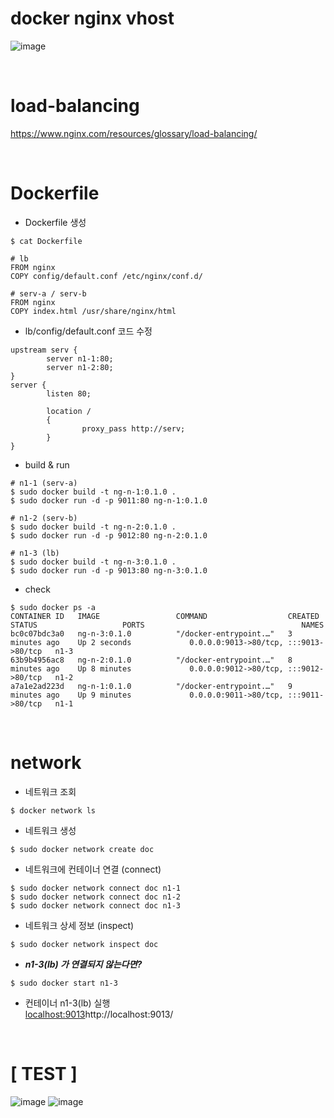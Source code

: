 # docker nginx vhost
![image](https://github.com/dana096/docker-nginx-vhost/assets/145534055/97669887-713c-4908-86d6-91498d47764d)

<br>

# load-balancing
https://www.nginx.com/resources/glossary/load-balancing/

<br>

# Dockerfile
- Dockerfile 생성
```
$ cat Dockerfile

# lb
FROM nginx
COPY config/default.conf /etc/nginx/conf.d/

# serv-a / serv-b
FROM nginx
COPY index.html /usr/share/nginx/html
```

- lb/config/default.conf 코드 수정
```
upstream serv {
        server n1-1:80;
        server n1-2:80;
}
server {
        listen 80;

        location /
        {
                proxy_pass http://serv;
        }
}
```
- build & run
```
# n1-1 (serv-a)
$ sudo docker build -t ng-n-1:0.1.0 .
$ sudo docker run -d -p 9011:80 ng-n-1:0.1.0

# n1-2 (serv-b)
$ sudo docker build -t ng-n-2:0.1.0 .
$ sudo docker run -d -p 9012:80 ng-n-2:0.1.0

# n1-3 (lb)
$ sudo docker build -t ng-n-3:0.1.0 .
$ sudo docker run -d -p 9013:80 ng-n-3:0.1.0
```
- check
```
$ sudo docker ps -a
CONTAINER ID   IMAGE                 COMMAND                  CREATED          STATUS                   PORTS                                   NAMES
bc0c07bdc3a0   ng-n-3:0.1.0          "/docker-entrypoint.…"   3 minutes ago    Up 2 seconds             0.0.0.0:9013->80/tcp, :::9013->80/tcp   n1-3
63b9b4956ac8   ng-n-2:0.1.0          "/docker-entrypoint.…"   8 minutes ago    Up 8 minutes             0.0.0.0:9012->80/tcp, :::9012->80/tcp   n1-2
a7a1e2ad223d   ng-n-1:0.1.0          "/docker-entrypoint.…"   9 minutes ago    Up 9 minutes             0.0.0.0:9011->80/tcp, :::9011->80/tcp   n1-1
```

<br>

# network
- 네트워크 조회
```
$ docker network ls
```
- 네트워크 생성
```
$ sudo docker network create doc
```
- 네트워크에 컨테이너 연결 (connect)
```
$ sudo docker network connect doc n1-1
$ sudo docker network connect doc n1-2
$ sudo docker network connect doc n1-3
```
- 네트워크 상세 정보 (inspect)
```
$ sudo docker network inspect doc
```
- _**n1-3(lb) 가 연결되지 않는다면?**_
```
$ sudo docker start n1-3
```
- 컨테이너 n1-3(lb) 실행 <br>
[localhost:9013](http://localhost:9013/)http://localhost:9013/

<br>

# [ TEST ]

![image](https://github.com/dana096/docker-nginx-vhost/assets/145534055/56af85a6-5a97-4fdc-a1ab-6beca2e3528f)
![image](https://github.com/dana096/docker-nginx-vhost/assets/145534055/23bc9790-b2dd-4b48-b6e3-c2d90a6dd2a5)


